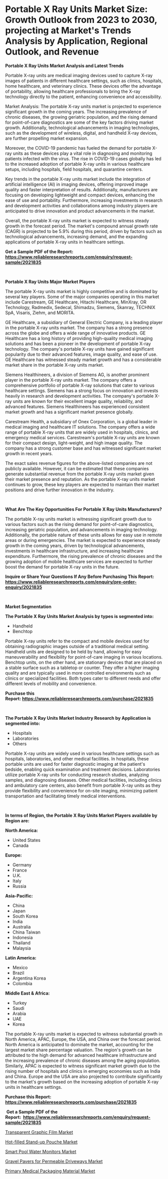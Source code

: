 <p><h1>Portable X Ray Units Market Size: Growth Outlook from 2023 to 2030, projecting at Market's Trends Analysis by Application, Regional Outlook, and Revenue</h1></p><p><strong>Portable X Ray Units Market Analysis and Latest Trends</strong></p>
<p><p>Portable X-ray units are medical imaging devices used to capture X-ray images of patients in different healthcare settings, such as clinics, hospitals, home healthcare, and veterinary clinics. These devices offer the advantage of portability, allowing healthcare professionals to bring the X-ray technology directly to the patient, enhancing convenience and accessibility.</p><p>Market Analysis: The portable X-ray units market is projected to experience significant growth in the coming years. The increasing prevalence of chronic diseases, the growing geriatric population, and the rising demand for point-of-care diagnostics are some of the key factors driving market growth. Additionally, technological advancements in imaging technologies, such as the development of wireless, digital, and handheld X-ray devices, are further propelling market expansion.</p><p>Moreover, the COVID-19 pandemic has fueled the demand for portable X-ray units as these devices play a vital role in diagnosing and monitoring patients infected with the virus. The rise in COVID-19 cases globally has led to the increased adoption of portable X-ray units in various healthcare setups, including hospitals, field hospitals, and quarantine centers.</p><p>Key trends in the portable X-ray units market include the integration of artificial intelligence (AI) in imaging devices, offering improved image quality and faster interpretation of results. Additionally, manufacturers are focusing on developing lightweight and compact devices, enhancing the ease of use and portability. Furthermore, increasing investments in research and development activities and collaborations among industry players are anticipated to drive innovation and product advancements in the market.</p><p>Overall, the portable X-ray units market is expected to witness steady growth in the forecast period. The market's compound annual growth rate (CAGR) is projected to be 5.9% during this period, driven by factors such as technological advancements, increasing demand, and the expanding applications of portable X-ray units in healthcare settings.</p></p>
<p><strong>Get a Sample PDF of the Report:&nbsp; <a href="https://www.reliableresearchreports.com/enquiry/request-sample/2021835">https://www.reliableresearchreports.com/enquiry/request-sample/2021835</a></strong></p>
<p>&nbsp;</p>
<p><strong>Portable X Ray Units Major Market Players</strong></p>
<p><p>The portable X-ray units market is highly competitive and is dominated by several key players. Some of the major companies operating in this market include Carestream, GE Healthcare, Hitachi Healthcare, MinXray, OR Technology, Radmedix, Sedecal, Shimadzu, Siemens, Skanray, TECHNIX SpA, Visaris, Ziehm, and MORITA.</p><p>GE Healthcare, a subsidiary of General Electric Company, is a leading player in the portable X-ray units market. The company has a strong presence across the globe and offers a wide range of innovative products. GE Healthcare has a long history of providing high-quality medical imaging solutions and has been a pioneer in the development of portable X-ray technology. The company's portable X-ray units have gained significant popularity due to their advanced features, image quality, and ease of use. GE Healthcare has witnessed steady market growth and has a considerable market share in the portable X-ray units market.</p><p>Siemens Healthineers, a division of Siemens AG, is another prominent player in the portable X-ray units market. The company offers a comprehensive portfolio of portable X-ray solutions that cater to various healthcare settings. Siemens has a strong focus on innovation and invests heavily in research and development activities. The company's portable X-ray units are known for their excellent image quality, reliability, and advanced features. Siemens Healthineers has experienced consistent market growth and has a significant market presence globally.</p><p>Carestream Health, a subsidiary of Onex Corporation, is a global leader in medical imaging and healthcare IT solutions. The company offers a wide range of portable X-ray units that are widely used in hospitals, clinics, and emergency medical services. Carestream's portable X-ray units are known for their compact design, light-weight, and high image quality. The company has a strong customer base and has witnessed significant market growth in recent years.</p><p>The exact sales revenue figures for the above-listed companies are not publicly available. However, it can be estimated that these companies generate substantial revenue from the portable X-ray units market given their market presence and reputation. As the portable X-ray units market continues to grow, these key players are expected to maintain their market positions and drive further innovation in the industry.</p></p>
<p>&nbsp;</p>
<p><strong>What Are The Key Opportunities For Portable X Ray Units Manufacturers?</strong></p>
<p><p>The portable X-ray units market is witnessing significant growth due to various factors such as the rising demand for point-of-care diagnostics, increasing geriatric population, and advancements in imaging technology. Additionally, the portable nature of these units allows for easy use in remote areas or during emergencies. The market is expected to experience steady growth in the coming years, driven by technological advancements, investments in healthcare infrastructure, and increasing healthcare expenditure. Furthermore, the rising prevalence of chronic diseases and the growing adoption of mobile healthcare services are expected to further boost the demand for portable X-ray units in the future.</p></p>
<p><strong>Inquire or Share Your Questions If Any Before Purchasing This Report: <a href="https://www.reliableresearchreports.com/enquiry/pre-order-enquiry/2021835">https://www.reliableresearchreports.com/enquiry/pre-order-enquiry/2021835</a></strong></p>
<p>&nbsp;</p>
<p><strong>Market Segmentation</strong></p>
<p><strong>The Portable X Ray Units Market Analysis by types is segmented into:</strong></p>
<p><ul><li>Handheld</li><li>Benchtop</li></ul></p>
<p><p>Portable X-ray units refer to the compact and mobile devices used for obtaining radiographic images outside of a traditional medical setting. Handheld units are designed to be held by hand, allowing for easy maneuverability and flexibility for point-of-care imaging in various locations. Benchtop units, on the other hand, are stationary devices that are placed on a stable surface such as a tabletop or counter. They offer a higher imaging quality and are typically used in more controlled environments such as clinics or specialized facilities. Both types cater to different needs and offer different levels of mobility and convenience.</p></p>
<p><strong>Purchase this Report:&nbsp;<a href="https://www.reliableresearchreports.com/purchase/2021835">https://www.reliableresearchreports.com/purchase/2021835</a></strong></p>
<p>&nbsp;</p>
<p><strong>The Portable X Ray Units Market Industry Research by Application is segmented into:</strong></p>
<p><ul><li>Hospitals</li><li>Laboratories</li><li>Others</li></ul></p>
<p><p>Portable X-ray units are widely used in various healthcare settings such as hospitals, laboratories, and other medical facilities. In hospitals, these portable units are used for faster diagnostic imaging at the patient's bedside, enabling quick examination and treatment decisions. Laboratories utilize portable X-ray units for conducting research studies, analyzing samples, and diagnosing diseases. Other medical facilities, including clinics and ambulatory care centers, also benefit from portable X-ray units as they provide flexibility and convenience for on-site imaging, minimizing patient transportation and facilitating timely medical interventions.</p></p>
<p>&nbsp;</p>
<p><strong>In terms of Region, the Portable X Ray Units Market Players available by Region are:</strong></p>
<p>
    <p> <strong> North America: </strong>
        <ul>
            <li>United States</li>
            <li>Canada</li>
        </ul>
        </p> 
    <p> <strong> Europe: </strong>
        <ul>
            <li>Germany</li>
            <li>France</li>
            <li>U.K.</li>
            <li>Italy</li>
            <li>Russia</li>
        </ul>
        </p> 
    <p> <strong> Asia-Pacific: </strong>
        <ul>
            <li>China</li>
            <li>Japan</li>
            <li>South Korea</li>
            <li>India</li>
            <li>Australia</li>
            <li>China Taiwan</li>
            <li>Indonesia</li>
            <li>Thailand</li>
            <li>Malaysia</li>
        </ul>
        </p> 
    <p> <strong> Latin America: </strong>
        <ul>
            <li>Mexico</li>
            <li>Brazil</li>
            <li>Argentina Korea</li>
            <li>Colombia</li>
        </ul>
        </p> 
    <p> <strong> Middle East & Africa: </strong>
        <ul>
            <li>Turkey</li>
            <li>Saudi</li>
            <li>Arabia</li>
            <li>UAE</li>
            <li>Korea</li>
        </ul>
    </p>
    </p>
<p><p>The portable X-ray units market is expected to witness substantial growth in North America, APAC, Europe, the USA, and China over the forecast period. North America is anticipated to dominate the market, accounting for the largest market share percentage valuation. The region's growth can be attributed to the high demand for advanced healthcare infrastructure and the increasing prevalence of chronic diseases among the aging population. Similarly, APAC is expected to witness significant market growth due to the rising number of hospitals and clinics in emerging economies such as India and China. Europe and the USA are also projected to contribute significantly to the market's growth based on the increasing adoption of portable X-ray units in healthcare settings.</p></p>
<p><strong>Purchase this Report: <a href="https://www.reliableresearchreports.com/purchase/2021835">https://www.reliableresearchreports.com/purchase/2021835</a></strong></p>
<p>&nbsp;<strong>Get a Sample PDF of the Report:&nbsp;&nbsp;<a href="https://www.reliableresearchreports.com/enquiry/request-sample/2021835">https://www.reliableresearchreports.com/enquiry/request-sample/2021835</a></strong></p>
<p><strong></strong></p>
<p><p><a href="https://medium.com/@nicholasgarcia1914/transparent-graphic-film-market-trends-forecast-and-competitive-analysis-to-2030-bd2413526137">Transparent Graphic Film Market</a></p><p><a href="https://medium.com/@henrywheeler53/hot-filled-stand-up-pouche-market-trends-forecast-and-competitive-analysis-to-2030-e52bc94f9b86">Hot-filled Stand-up Pouche Market</a></p><p><a href="https://github.com/marloy8/Market-Research-Report-List-1/blob/main/smart-pool-water-monitors-market.md">Smart Pool Water Monitors Market</a></p><p><a href="https://github.com/aliciawhite5576/Market-Research-Report-List-1/blob/main/gravel-pavers-for-permeable-driveways-market.md">Gravel Pavers for Permeable Driveways Market</a></p><p><a href="https://medium.com/@stephenarmstrong52/primary-medical-packaging-material-market-exploring-market-share-market-trends-and-future-growth-e81af707ebee">Primary Medical Packaging Material Market</a></p></p>